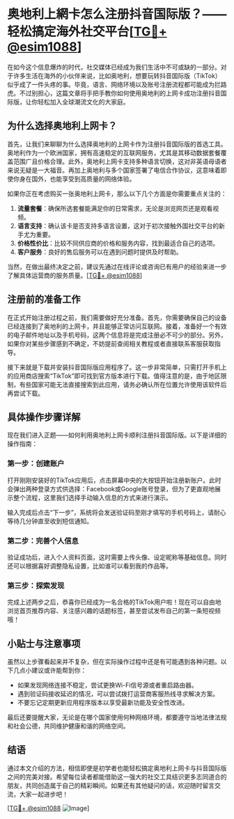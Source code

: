# 奥地利上網卡怎么注册抖音国际版？——轻松搞定海外社交平台[[TG💪+ @esim1088](https://t.me/s/esim1088)]

在如今这个信息爆炸的时代，社交媒体已经成为我们生活中不可或缺的一部分。对于许多生活在海外的小伙伴来说，比如奥地利，想要玩转抖音国际版（TikTok）似乎成了一件头疼的事。毕竟，语言、网络环境以及账号注册流程都可能成为拦路虎。不过别担心，这篇文章将手把手教你如何使用奥地利的上网卡成功注册抖音国际版，让你轻松加入全球潮流文化的大家庭。

## 为什么选择奥地利上网卡？

首先，让我们来聊聊为什么选择奥地利的上网卡作为注册抖音国际版的首选工具。奥地利作为一个欧洲国家，拥有高速稳定的互联网服务，尤其是其移动数据套餐覆盖范围广且价格合理。此外，奥地利上网卡支持多种语言切换，这对非英语母语者来说无疑是一大福音。再加上奥地利与多个国家签署了电信合作协议，这意味着即使你身在国外，也能享受到高质量的网络体验。

如果你正在考虑购买一张奥地利上网卡，那么以下几个方面是你需要重点关注的：

1. **流量套餐**：确保所选套餐能满足你的日常需求，无论是浏览网页还是观看视频。
2. **语言支持**：确认该卡是否支持多语言设置，这对于初次接触外国社交平台的新手尤为重要。
3. **价格性价比**：比较不同供应商的价格和服务内容，找到最适合自己的选项。
4. **客户服务**：良好的售后服务可以在遇到问题时提供及时帮助。

当然，在做出最终决定之前，建议先通过在线评论或咨询已有用户的经验来进一步了解具体运营商的服务质量。[[TG💪+ @esim1088](https://t.me/s/esim1088)]

## 注册前的准备工作

在正式开始注册过程之前，我们需要做好充分准备。首先，你需要确保自己的设备已经连接到了奥地利的上网卡，并且能够正常访问互联网。接着，准备好一个有效的电子邮件地址以及手机号码，这两个信息将是完成注册必不可少的部分。另外，如果你对某些步骤感到不确定，不妨提前查阅相关教程或者直接联系客服获取指导。

接下来就是下载并安装抖音国际版应用程序了。这一步非常简单，只需打开手机上的应用商店搜索“TikTok”即可找到官方版本进行下载。值得注意的是，由于地区限制，有些国家可能无法直接搜索到此应用，请务必确认所在位置允许使用该软件后再尝试下载。

## 具体操作步骤详解

现在我们进入正题——如何利用奥地利上网卡顺利注册抖音国际版。以下是详细的操作指南：

### 第一步：创建账户
打开刚刚安装好的TikTok应用后，点击屏幕中央的大按钮开始注册新账户。此时会弹出两种登录方式供选择：Facebook或Google账号登录，但为了更直观地展示整个流程，这里我们选择手动输入信息的方式来进行演示。

输入完成后点击“下一步”，系统将会发送验证码至刚才填写的手机号码上，请耐心等待几分钟直至收到短信通知。

### 第二步：完善个人信息
验证成功后，进入个人资料页面，这时需要上传头像、设定昵称等基础信息。同时还可以根据喜好调整隐私设置，比如谁可以看到我的作品等。

### 第三步：探索发现
完成上述两步之后，恭喜你已经成为一名合格的TikTok用户啦！现在可以自由地浏览首页推荐内容、关注感兴趣的话题标签，甚至尝试发布自己的第一条短视频哦！

## 小贴士与注意事项

虽然以上步骤看起来并不复杂，但在实际操作过程中还是有可能遇到各种问题。以下几点小建议或许能帮到你：

- 如果发现网络连接不稳定，尝试更换Wi-Fi信号源或者重启路由器。
- 遇到验证码接收延迟的情况，可以尝试拨打运营商客服热线寻求解决方案。
- 不要忘记定期更新应用程序版本以享受最新功能及安全性改进。

最后还要提醒大家，无论是在哪个国家使用何种网络环境，都要遵守当地法律法规和社会公德，共同维护健康和谐的网络空间。

## 结语

通过本文介绍的方法，相信即使是初学者也能轻松搞定奥地利上网卡与抖音国际版之间的完美对接。希望每位读者都能借助这一强大的社交工具结识更多志同道合的朋友，共同创造属于自己的精彩瞬间。如果还有其他疑问的话，欢迎随时留言交流，大家一起进步吧！

[[TG💪+ @esim1088](https://t.me/s/esim1088) ![Image](https://i.postimg.cc/4NQfJmqS/Snipaste-2025-05-13-00-14-12.png)]